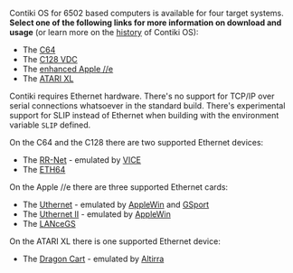 Contiki OS for 6502 based computers is available for four target systems. **Select one of the following links for more information on download and usage** (or learn more on the [history](https://github.com/oliverschmidt/contiki/wiki/History) of Contiki OS):
- The [C64](https://github.com/oliverschmidt/contiki/wiki/C64)
- The [C128 VDC](https://github.com/oliverschmidt/contiki/wiki/C128)
- The [enhanced Apple //e](https://github.com/oliverschmidt/contiki/wiki/Apple-II)
- The [ATARI XL](https://github.com/oliverschmidt/contiki/wiki/ATARI)

Contiki requires Ethernet hardware. There's no support for TCP/IP over serial connections whatsoever in the standard build. There's experimental support for SLIP instead of Ethernet when building with the environment variable `SLIP` defined.

On the C64 and the C128 there are two supported Ethernet devices:
- The [RR-Net](http://wiki.icomp.de/wiki/RR-Net) - emulated by [VICE](https://vice-emu.sourceforge.io/)
- The [ETH64](https://www.ide64.org/eth64.html)

On the Apple //e there are three supported Ethernet cards:
- The [Uthernet](https://web.archive.org/web/20150323031638/http://a2retrosystems.com/products.htm) - emulated by [AppleWin](https://github.com/AppleWin/AppleWin) and [GSport](https://david-schmidt.github.io/gsport/)
- The [Uthernet II](https://a2retrosystems.com/products.htm) - emulated by [AppleWin](https://github.com/AppleWin/AppleWin)
- The [LANceGS](https://web.archive.org/web/20010331001718/http://lancegs.a2central.com:80/)

On the ATARI XL there is one supported Ethernet device:
- The [Dragon Cart](https://www.atari8ethernet.com/) - emulated by [Altirra](https://www.virtualdub.org/altirra.html)
